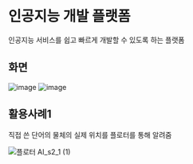 # 인공지능 개발 플랫폼
인공지능 서비스를 쉽고 빠르게 개발할 수 있도록 하는 플랫폼

## 화면
![image](https://github.com/hyunjin-h/aiBuilder/assets/87686021/cea2a9d7-8780-45b3-ab68-a1c54b33a509) ![image](https://github.com/hyunjin-h/aiBuilder/assets/87686021/87c4d251-7784-4009-ac7e-6a430440afcb)

## 활용사례1
직접 쓴 단어의 물체의 실제 위치를 플로터를 통해 알려줌  

![플로터 AI_s2_1 (1)](https://github.com/hyunjin-h/aiBuilder/assets/87686021/95533f2d-1cab-47ab-bf83-69efe336ef45)

